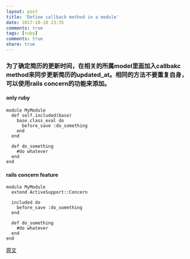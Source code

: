 ```yaml
---
layout: post
title: 'Define callback method in a module'
date: 2017-10-10 23:35
comments: true
tags: [ruby]
comments: true
share: true
---
```

### 为了确定简历的更新时间，在相关的所属model里面加入callbakc method来同步更新简历的updated_at。相同的方法不要重复自身，可以使用rails concern的功能来添加。

#### only ruby

```
module MyModule
  def self.included(base)
    base.class_eval do
      before_save :do_something
    end
  end

  def do_something
    #do whatever
  end
end
```

#### rails concern feature

```
module MyModule
  extend ActiveSupport::Concern

  included do
    before_save :do_something
  end

  def do_something
    #do whatever
  end
end
```

[原文](https://stackoverflow.com/questions/7444522/is-it-possible-to-define-a-before-save-callback-in-a-module)
